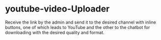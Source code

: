 # youtube-video-Uploader
Receive the link by the admin and send it to the desired channel with inline buttons, one of which leads to YouTube and the other to the chatbot for downloading with the desired quality and format.
